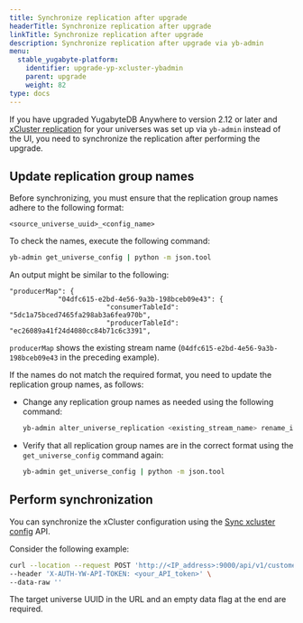 ```yaml
---
title: Synchronize replication after upgrade
headerTitle: Synchronize replication after upgrade
linkTitle: Synchronize replication after upgrade
description: Synchronize replication after upgrade via yb-admin
menu:
  stable_yugabyte-platform:
    identifier: upgrade-yp-xcluster-ybadmin
    parent: upgrade
    weight: 82
type: docs
---
```


If you have upgraded YugabyteDB Anywhere to version 2.12 or later and [xCluster replication](../../../explore/going-beyond-sql/asynchronous-replication-ysql/) for your universes was set up via `yb-admin` instead of the UI, you need to synchronize the replication after performing the upgrade.

## Update replication group names

Before synchronizing, you must ensure that the replication group names adhere to the following format:

```output
<source_universe_uuid>_<config_name>
```

To check the names, execute the following command:

```sh
yb-admin get_universe_config | python -m json.tool
```

An output might be similar to the following:

```output
"producerMap": {
            "04dfc615-e2bd-4e56-9a3b-198bceb09e43": {
                        "consumerTableId": "5dc1a75bced7465fa298ab3a6fea970b",
                        "producerTableId": "ec26089a41f24d4080cc84b71c6c3391",
```

`producerMap` shows the existing stream name (`04dfc615-e2bd-4e56-9a3b-198bceb09e43` in the preceding example).

If the names do not match the required format, you need to update the replication group names, as follows:

- Change any replication group names as needed using the following command:

  ```sh
  yb-admin alter_universe_replication <existing_stream_name> rename_id <source_universe_uuid>_<existing_stream_name>
  ```

- Verify that all replication group names are in the correct format using the `get_universe_config` command again:

  ```sh
  yb-admin get_universe_config | python -m json.tool
  ```

## Perform synchronization

You can synchronize the xCluster configuration using the [Sync xcluster config](https://api-docs.yugabyte.com/docs/yugabyte-platform/e19b528a55430-sync-xcluster-config) API.

Consider the following example:

```sh
curl --location --request POST 'http://<IP_address>:9000/api/v1/customers/<universe_UUID>/xcluster_configs/sync?targetUniverseUUID=<target_universe_UUID>' \
--header 'X-AUTH-YW-API-TOKEN: <your_API_token>' \
--data-raw ''
```

The target universe UUID in the URL and an empty data flag at the end are required.
